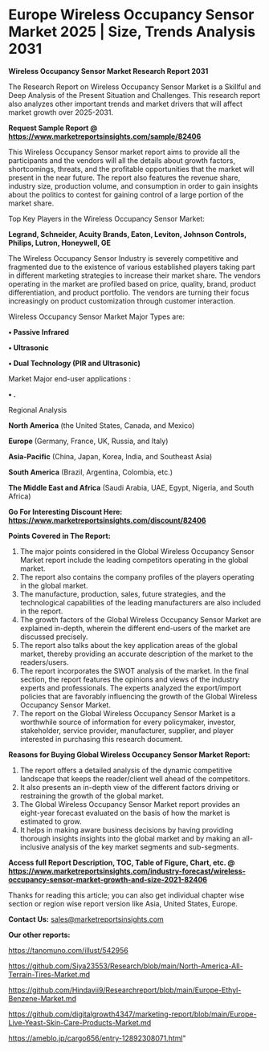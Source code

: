 # Europe Wireless Occupancy Sensor Market 2025 | Size, Trends Analysis 2031

<strong>Wireless Occupancy Sensor Market Research Report 2031</strong>

The Research Report on Wireless Occupancy Sensor Market is a Skillful and Deep Analysis of the Present Situation and Challenges. This research report also analyzes other important trends and market drivers that will affect market growth over 2025-2031.

<strong>Request Sample Report @ <a href=https://www.marketreportsinsights.com/sample/82406>https://www.marketreportsinsights.com/sample/82406</a></strong>

This Wireless Occupancy Sensor market report aims to provide all the participants and the vendors will all the details about growth factors, shortcomings, threats, and the profitable opportunities that the market will present in the near future. The report also features the revenue share, industry size, production volume, and consumption in order to gain insights about the politics to contest for gaining control of a large portion of the market share.

Top Key Players in the Wireless Occupancy Sensor Market:

<strong>Legrand, Schneider, Acuity Brands, Eaton, Leviton, Johnson Controls, Philips, Lutron, Honeywell, GE</strong>

The Wireless Occupancy Sensor Industry is severely competitive and fragmented due to the existence of various established players taking part in different marketing strategies to increase their market share. The vendors operating in the market are profiled based on price, quality, brand, product differentiation, and product portfolio. The vendors are turning their focus increasingly on product customization through customer interaction.

Wireless Occupancy Sensor Market Major Types are:

<strong>• Passive Infrared

• Ultrasonic

• Dual Technology (PIR and Ultrasonic)</strong>

Market Major end-user applications :

<strong>• .</strong>

Regional Analysis

</u><strong><b>North America</b></strong> (the United States, Canada, and Mexico)

<strong><b>Europe </b></strong>(Germany, France, UK, Russia, and Italy)

<strong><b>Asia-Pacific</b></strong> (China, Japan, Korea, India, and Southeast Asia)

<strong><b>South America</b></strong> (Brazil, Argentina, Colombia, etc.)

<strong><b>The Middle East and Africa</b></strong> (Saudi Arabia, UAE, Egypt, Nigeria, and South Africa)

<strong>Go For Interesting Discount Here: <a href=https://www.marketreportsinsights.com/discount/82406>https://www.marketreportsinsights.com/discount/82406</a></strong>

<strong>Points Covered in The Report:</strong>
<ol>
  <li>The major points considered in the Global Wireless Occupancy Sensor Market report include the leading competitors operating in the global market.</li>
  <li>The report also contains the company profiles of the players operating in the global market.</li>
  <li>The manufacture, production, sales, future strategies, and the technological capabilities of the leading manufacturers are also included in the report.</li>
  <li>The growth factors of the Global Wireless Occupancy Sensor Market are explained in-depth, wherein the different end-users of the market are discussed precisely.</li>
  <li>The report also talks about the key application areas of the global market, thereby providing an accurate description of the market to the readers/users.</li>
  <li>The report incorporates the SWOT analysis of the market. In the final section, the report features the opinions and views of the industry experts and professionals. The experts analyzed the export/import policies that are favorably influencing the growth of the Global Wireless Occupancy Sensor Market.</li>
  <li>The report on the Global Wireless Occupancy Sensor Market is a worthwhile source of information for every policymaker, investor, stakeholder, service provider, manufacturer, supplier, and player interested in purchasing this research document.</li>
</ol>
<strong>Reasons for Buying Global Wireless Occupancy Sensor Market Report:</strong>

<ol>
  <li>The report offers a detailed analysis of the dynamic competitive landscape that keeps the reader/client well ahead of the competitors.</li>
  <li>It also presents an in-depth view of the different factors driving or restraining the growth of the global market.</li>
  <li>The Global Wireless Occupancy Sensor Market report provides an eight-year forecast evaluated on the basis of how the market is estimated to grow.</li>
  <li>It helps in making aware business decisions by having providing thorough insights insights into the global market and by making an all-inclusive analysis of the key market segments and sub-segments.</li>
</ol>
<strong>Access full Report Description, TOC, Table of Figure, Chart, etc. @ <a href=https://www.marketreportsinsights.com/industry-forecast/wireless-occupancy-sensor-market-growth-and-size-2021-82406>https://www.marketreportsinsights.com/industry-forecast/wireless-occupancy-sensor-market-growth-and-size-2021-82406</a></strong>


Thanks for reading this article; you can also get individual chapter wise section or region wise report version like Asia, United States, Europe.

<strong>Contact Us:</strong>
sales@marketreportsinsights.com

<strong>Our other reports:</strong>

<a href=https://tanomuno.com/illust/542956>https://tanomuno.com/illust/542956</a>

<a href=https://github.com/Siya23553/Research/blob/main/North-America-All-Terrain-Tires-Market.md>https://github.com/Siya23553/Research/blob/main/North-America-All-Terrain-Tires-Market.md</a>

<a href=https://github.com/Hindavii9/Researchreport/blob/main/Europe-Ethyl-Benzene-Market.md>https://github.com/Hindavii9/Researchreport/blob/main/Europe-Ethyl-Benzene-Market.md</a>

<a href=https://github.com/digitalgrowth4347/marketing-report/blob/main/Europe-Live-Yeast-Skin-Care-Products-Market.md>https://github.com/digitalgrowth4347/marketing-report/blob/main/Europe-Live-Yeast-Skin-Care-Products-Market.md</a>

<a href=https://ameblo.jp/cargo656/entry-12892308071.html>https://ameblo.jp/cargo656/entry-12892308071.html</a>"
